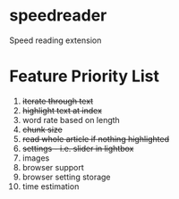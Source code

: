 speedreader
===========

Speed reading extension

Feature Priority List
==
1. ~~iterate through text~~
2. ~~highlight text at index~~
3. word rate based on length
4. ~~chunk size~~
5. ~~read whole article if nothing highlighted~~
6. ~~settings - i.e. slider in lightbox~~
7. images
8. browser support
9. browser setting storage
10. time estimation